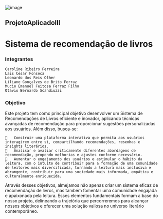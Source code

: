 ![image](https://github.com/OtavioBer/ProjetoAplicadoII/assets/127904923/36cfabec-6a64-456c-9fb8-31fd9e58a7ed)


## ProjetoAplicadoIII
# Sistema de recomendação de livros

### Integrantes
	Caroline Ribeiro Ferreira 
	Lais César Fonseca
	Leonardo dos Reis Olher
	Liliane Gonçalves de Brito Ferraz 
	Mucio Emanuel Feitosa Ferraz Filho
	Otavio Bernardo Scandiuzzi

  ### Objetivo

  Este projeto tem como principal objetivo desenvolver um Sistema de Recomendações de Livros eficiente e inovador, aplicando técnicas avançadas de recomendação para proporcionar sugestões personalizadas aos usuários. Além disso, busca-se:
  
		Construir uma plataforma interativa que permita aos usuários interagirem entre si, compartilhando recomendações, resenhas e insights literários.
		Analisar e avaliar criticamente diferentes abordagens de recomendação, propondo melhorias e ajustes conforme necessário.
		Aumentar o engajamento dos usuários e estimular o hábito da leitura, com o intuito de contribuir para a formação de uma comunidade de leitores mais diversificada, tornando a leitura mais inclusiva e abrangente, contribuir para uma sociedade mais informada, empática e culturalmente enriquecida.
Através desses objetivos, almejamos não apenas criar um sistema eficaz de recomendação de livros, mas também fomentar uma comunidade engajada e apaixonada pela leitura. Esses elementos fundamentais formam a base do nosso projeto, delineando a trajetória que percorreremos para alcançar nossos objetivos e oferecer uma solução valiosa no universo literário contemporâneo.

